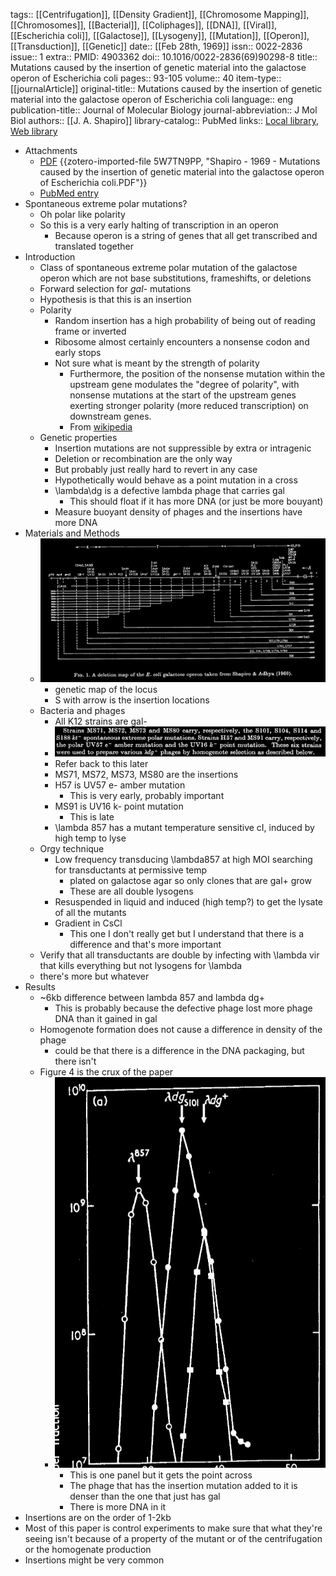 tags:: [[Centrifugation]], [[Density Gradient]], [[Chromosome Mapping]], [[Chromosomes]], [[Bacterial]], [[Coliphages]], [[DNA]], [[Viral]], [[Escherichia coli]], [[Galactose]], [[Lysogeny]], [[Mutation]], [[Operon]], [[Transduction]], [[Genetic]]
date:: [[Feb 28th, 1969]]
issn:: 0022-2836
issue:: 1
extra:: PMID: 4903362
doi:: 10.1016/0022-2836(69)90298-8
title:: Mutations caused by the insertion of genetic material into the galactose operon of Escherichia coli
pages:: 93-105
volume:: 40
item-type:: [[journalArticle]]
original-title:: Mutations caused by the insertion of genetic material into the galactose operon of Escherichia coli
language:: eng
publication-title:: Journal of Molecular Biology
journal-abbreviation:: J Mol Biol
authors:: [[J. A. Shapiro]]
library-catalog:: PubMed
links:: [Local library](zotero://select/library/items/QR4VB3RP), [Web library](https://www.zotero.org/users/6106196/items/QR4VB3RP)

- Attachments
	- [PDF](zotero://select/library/items/5W7TN9PP) {{zotero-imported-file 5W7TN9PP, "Shapiro - 1969 - Mutations caused by the insertion of genetic material into the galactose operon of Escherichia coli.PDF"}}
	- [PubMed entry](http://www.ncbi.nlm.nih.gov/pubmed/4903362)
- Spontaneous extreme polar mutations?
	- Oh polar like polarity
	- So this is a very early halting of transcription in an operon
		- Because operon is a string of genes that all get transcribed and translated together
- Introduction
	- Class of spontaneous extreme polar mutation of the galactose operon which are not base substitutions, frameshifts, or deletions
	- Forward selection for *gal-* mutations
	- Hypothesis is that this is an insertion
	- Polarity
		- Random insertion has a high probability of being out of reading frame or inverted
		- Ribosome almost certainly encounters a nonsense codon and early stops
		- Not sure what is meant by the strength of polarity
			- Furthermore, the position of the nonsense mutation within the upstream gene modulates the "degree of polarity", with nonsense mutations at the start of the upstream genes exerting stronger polarity (more reduced transcription) on downstream genes.
			- From [wikipedia](https://en.wikipedia.org/wiki/Transcription-translation_coupling#Polarity)
	- Genetic properties
		- Insertion mutations are not suppressible by extra or intragenic
		- Deletion or recombination are the only way
		- But probably just really hard to revert in any case
		- Hypothetically would  behave as a point mutation in a cross
		- \lambda\dg is a defective lambda phage that carries gal
			- This should float if it has more DNA (or just be more bouyant)
		- Measure buoyant density of phages and the insertions have more DNA
- Materials and Methods
	- ![image.png](../assets/image_1758072592059_0.png)
		- genetic map of the locus
		- S with arrow is the insertion locations
	- Bacteria and phages
		- All K12 strains are gal-
		- ![image.png](../assets/image_1758072512141_0.png)
		- Refer back to this later
		- MS71, MS72, MS73, MS80 are the insertions
		- H57 is UV57 e- amber mutation
			- This is very early, probably important
		- MS91 is UV16 k- point mutation
			- This is late
		- \lambda 857 has a mutant temperature sensitive cI, induced by high temp to lyse
	- Orgy technique
		- Low frequency transducing \lambda857 at high MOI searching for transductants at permissive temp
			- plated on galactose agar so only clones that are gal+ grow
			- These are all double lysogens
		- Resuspended in liquid and induced (high temp?) to get the lysate of all the mutants
		- Gradient in CsCl
			- This one I don't really get but I understand that there is a difference and that's more important
	- Verify that all transductants are double by infecting with \lambda vir that kills everything but not lysogens for \lambda
	- there's more but whatever
- Results
	- ~6kb difference between lambda 857 and lambda dg+
		- This is probably because the defective phage lost more phage DNA than it gained in gal
	- Homogenote formation does not cause a difference in density of the phage
		- could be that there is a difference in the DNA packaging, but there isn't
	- Figure 4 is the crux of the paper
		- ![image.png](../assets/image_1758074352797_0.png)
			- This is one panel but it gets the point across
			- The phage that has the insertion mutation added to it is denser than the one that just has gal
			- There is more DNA in it
- Insertions are on the order of 1-2kb
- Most of this paper is control experiments to make sure that what they're seeing isn't because of a property of the mutant or of the centrifugation or the homogenate production
- Insertions might be very common
